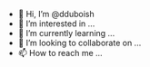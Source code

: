 - 👋 Hi, I’m @dduboish
- 👀 I’m interested in ...
- 🌱 I’m currently learning ...
- 💞️ I’m looking to collaborate on ...
- 📫 How to reach me ...

<!---
dduboish/dduboish is a ✨ special ✨ repository because its `README.md` (this file) appears on your GitHub profile.
You can click the Preview link to take a look at your changes.
--->
